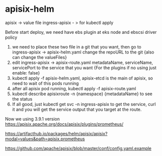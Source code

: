 # apisix-helm

apisix -> value file
ingress-apisix - > for kubectl apply

Before start deploy, we need have ebs plugin at eks node and ebscsi driver policy

1. we need to place these two file in a git that you want, then go to ingress-apisix -> apisix-helm.yaml change the repoURL to the git {also can change the valueFiles}
2. edit ingress-apisix -> apisix-route.yaml metadataName, serviceName, servicePort to the service that you want {For the plugins if no using just enable: false}
4. kubectl apply -f apisix-helm.yaml, apisix-etcd is the main of apisix, so need to wait of this pods running
5. after all apisix pod running, kubectl apply -f apisix-route.yaml
6. kubectl describe apisixroute -n {namespace} {metadataName} to see the status
7. If all good, just kubectl get svc -n ingress-apisix to get the service, curl it and you will get the service output that you target at the route.


Now we using 3.9.1 version
https://apisix.apache.org/docs/apisix/plugins/prometheus/

https://artifacthub.io/packages/helm/apisix/apisix?modal=values&path=apisix.prometheus

https://github.com/apache/apisix/blob/master/conf/config.yaml.example
